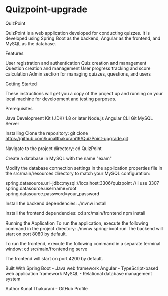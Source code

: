 # Quizpoint-upgrade
QuizPoint

QuizPoint is a web application developed for conducting quizzes. 
It is developed using Spring Boot as the backend, Angular as the frontend, and MySQL as the database.


Features

User registration and authentication
Quiz creation and management
Question creation and management
User progress tracking and score calculation
Admin section for managing quizzes, questions, and users


Getting Started

These instructions will get you a copy of the project up and running on your local machine for development and testing purposes.


Prerequisites

Java Development Kit (JDK) 1.8 or later
Node.js
Angular CLI
Git
MySQL Server


Installing
Clone the repository: 
git clone https://github.com/kunalthakurani19/QuizPoint-upgrade.git


Navigate to the project directory:
cd QuizPoint

Create a database in MySQL with the name "exam"

Modify the database connection settings in the application.properties file in the src/main/resources directory to match your MySQL configuration:

spring.datasource.url=jdbc:mysql://localhost:3306/quizpoint // i use 3307
spring.datasource.username=root
spring.datasource.password=your_password


Install the backend dependencies:
./mvnw install

Install the frontend dependencies:
cd src/main/frontend
npm install


Running the Application
To run the application, execute the following command in the project directory:
./mvnw spring-boot:run
The backend will start on port 8080 by default.

To run the frontend, execute the following command in a separate terminal window:
cd src/main/frontend
ng serve

The frontend will start on port 4200 by default.

Built With
Spring Boot - Java web framework
Angular - TypeScript-based web application framework
MySQL - Relational database management system

Author
Kunal Thakurani - GitHub Profile

